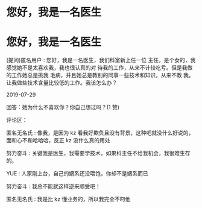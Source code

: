 # 您好，我是一名医生

# 您好，我是一名医生

(提问)匿名用户 : 您好，我是一名医生，我们科室新上任一位 主任，是个女的，我感觉她不是太喜欢我，我也很认真的对 待我的工作，从来不计较吃亏。但是我做的工作她总是挑我 毛病，并且她总是教别的同事一些技术和知识，从来不教 我。让我做些技术含量比较低的工作。我该怎么办？

2019-07-29

回答：她为什么不喜欢你？你自己想过吗？(1 赞)

评论区：

匿名无名氏 : 像我，是因为 kz 看我好欺负且没有背景，这种吧就没什么好说的，面和心不和哈哈哈，反正 kz 没什么真的用处

努力奋斗 : 关键我是医生，我需要学技术，如果科主任不给我机会，我很难生存的。

YUE : 人家刚上台，自己的嫡系还没喂饱，你却不是嫡系而已

努力奋斗 : 我总不能就这样逆来顺受吧！

匿名无名氏 : 我是比 kz 懂业务的，所以我完全不叼他